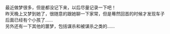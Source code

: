 <div id="sina_keyword_ad_area2" class="articalContent  ">
			最近做梦很多，但是都没记下来，以后尽量记录一下吧！<br />
昨天晚上又梦到她了，很随意的跟她聊一下家常，但是蓦然回首的时候才发现车子后面已经有个小孩了……<br />
另外还有一下其他的噩梦，包括谋杀和被谋杀之类的……<br />							
		</div>